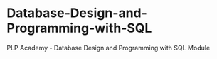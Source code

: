 # Database-Design-and-Programming-with-SQL
PLP Academy - Database Design and Programming with SQL Module
